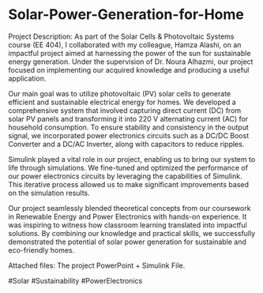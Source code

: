 # Solar-Power-Generation-for-Home

Project Description:
As part of the Solar Cells & Photovoltaic Systems course (EE 404), I collaborated with my colleague, Hamza Alashi, on an impactful project aimed at harnessing the power of the sun for sustainable energy generation. Under the supervision of Dr. Noura Alhazmi, our project focused on implementing our acquired knowledge and producing a useful application.

Our main goal was to utilize photovoltaic (PV) solar cells to generate efficient and sustainable electrical energy for homes. We developed a comprehensive system that involved capturing direct current (DC) from solar PV panels and transforming it into 220 V alternating current (AC) for household consumption. To ensure stability and consistency in the output signal, we incorporated power electronics circuits such as a DC/DC Boost Converter and a DC/AC Inverter, along with capacitors to reduce ripples.

Simulink played a vital role in our project, enabling us to bring our system to life through simulations. We fine-tuned and optimized the performance of our power electronics circuits by leveraging the capabilities of Simulink. This iterative process allowed us to make significant improvements based on the simulation results.

Our project seamlessly blended theoretical concepts from our coursework in Renewable Energy and Power Electronics with hands-on experience. It was inspiring to witness how classroom learning translated into impactful solutions. By combining our knowledge and practical skills, we successfully demonstrated the potential of solar power generation for sustainable and eco-friendly homes.

Attached files: The project PowerPoint + Simulink File.

#Solar #Sustainability #PowerElectronics
